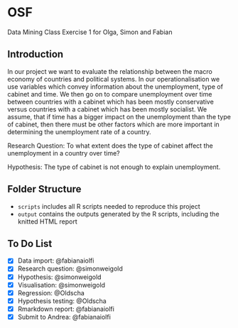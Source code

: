 # OSF
Data Mining Class Exercise 1 for Olga, Simon and Fabian

## Introduction
In our project we want to evaluate the relationship between the macro economy of countries and political systems. In our operationalisation we use variables which convey information about the unemployment, type of cabinet and time. We then go on to compare unemployment over time between countries with a cabinet which has been mostly conservative versus countries with a cabinet which has been mostly socialist.
We assume, that if time has a bigger impact on the unemployment than the type of cabinet, then there must be other factors which are more important in determining the unemployment rate of a country.

Research Question:
To what extent does the type of cabinet affect the unemployment in a country over time?

Hypothesis:
The type of cabinet is not enough to explain unemployment.

## Folder Structure
- `scripts` includes all R scripts needed to reproduce this project
- `output` contains the outputs generated by the R scripts, including the knitted HTML report

## To Do List
- [x] Data import: @fabianaiolfi
- [x] Research question: @simonweigold
- [x] Hypothesis: @simonweigold
- [x] Visualisation: @simonweigold
- [x] Regression: @Oldscha
- [x] Hypothesis testing: @Oldscha
- [x] Rmarkdown report: @fabianaiolfi
- [x] Submit to Andrea: @fabianaiolfi
